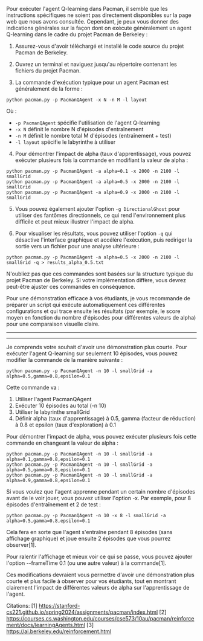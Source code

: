 Pour exécuter l'agent Q-learning dans Pacman, il semble que les instructions spécifiques ne soient pas directement disponibles sur la page web que nous avons consultée. Cependant, je peux vous donner des indications générales sur la façon dont on exécute généralement un agent Q-learning dans le cadre du projet Pacman de Berkeley :

1. Assurez-vous d'avoir téléchargé et installé le code source du projet Pacman de Berkeley.

2. Ouvrez un terminal et naviguez jusqu'au répertoire contenant les fichiers du projet Pacman.

3. La commande d'exécution typique pour un agent Pacman est généralement de la forme :

```
python pacman.py -p PacmanQAgent -x N -n M -l layout
```

Où :
- `-p PacmanQAgent` spécifie l'utilisation de l'agent Q-learning
- `-x N` définit le nombre N d'épisodes d'entraînement
- `-n M` définit le nombre total M d'épisodes (entraînement + test)
- `-l layout` spécifie le labyrinthe à utiliser

4. Pour démontrer l'impact de alpha (taux d'apprentissage), vous pouvez exécuter plusieurs fois la commande en modifiant la valeur de alpha :

```
python pacman.py -p PacmanQAgent -a alpha=0.1 -x 2000 -n 2100 -l smallGrid
python pacman.py -p PacmanQAgent -a alpha=0.5 -x 2000 -n 2100 -l smallGrid
python pacman.py -p PacmanQAgent -a alpha=0.9 -x 2000 -n 2100 -l smallGrid
```

5. Vous pouvez également ajouter l'option `-g DirectionalGhost` pour utiliser des fantômes directionnels, ce qui rend l'environnement plus difficile et peut mieux illustrer l'impact de alpha.

6. Pour visualiser les résultats, vous pouvez utiliser l'option `-q` qui désactive l'interface graphique et accélère l'exécution, puis rediriger la sortie vers un fichier pour une analyse ultérieure :

```
python pacman.py -p PacmanQAgent -a alpha=0.5 -x 2000 -n 2100 -l smallGrid -q > results_alpha_0.5.txt
```

N'oubliez pas que ces commandes sont basées sur la structure typique du projet Pacman de Berkeley. Si votre implémentation diffère, vous devrez peut-être ajuster ces commandes en conséquence.

Pour une démonstration efficace à vos étudiants, je vous recommande de préparer un script qui exécute automatiquement ces différentes configurations et qui trace ensuite les résultats (par exemple, le score moyen en fonction du nombre d'épisodes pour différentes valeurs de alpha) pour une comparaison visuelle claire.






---------------------
---------------------


Je comprends votre souhait d'avoir une démonstration plus courte. Pour exécuter l'agent Q-learning sur seulement 10 épisodes, vous pouvez modifier la commande de la manière suivante :

```
python pacman.py -p PacmanQAgent -n 10 -l smallGrid -a alpha=0.5,gamma=0.8,epsilon=0.1
```

Cette commande va :

1. Utiliser l'agent PacmanQAgent
2. Exécuter 10 épisodes au total (-n 10)
3. Utiliser le labyrinthe smallGrid
4. Définir alpha (taux d'apprentissage) à 0.5, gamma (facteur de réduction) à 0.8 et epsilon (taux d'exploration) à 0.1

Pour démontrer l'impact de alpha, vous pouvez exécuter plusieurs fois cette commande en changeant la valeur de alpha :

```
python pacman.py -p PacmanQAgent -n 10 -l smallGrid -a alpha=0.1,gamma=0.8,epsilon=0.1
python pacman.py -p PacmanQAgent -n 10 -l smallGrid -a alpha=0.5,gamma=0.8,epsilon=0.1
python pacman.py -p PacmanQAgent -n 10 -l smallGrid -a alpha=0.9,gamma=0.8,epsilon=0.1
```

Si vous voulez que l'agent apprenne pendant un certain nombre d'épisodes avant de le voir jouer, vous pouvez utiliser l'option -x. Par exemple, pour 8 épisodes d'entraînement et 2 de test :

```
python pacman.py -p PacmanQAgent -n 10 -x 8 -l smallGrid -a alpha=0.5,gamma=0.8,epsilon=0.1
```

Cela fera en sorte que l'agent s'entraîne pendant 8 épisodes (sans affichage graphique) et joue ensuite 2 épisodes que vous pourrez observer[1].

Pour ralentir l'affichage et mieux voir ce qui se passe, vous pouvez ajouter l'option --frameTime 0.1 (ou une autre valeur) à la commande[1].

Ces modifications devraient vous permettre d'avoir une démonstration plus courte et plus facile à observer pour vos étudiants, tout en montrant clairement l'impact de différentes valeurs de alpha sur l'apprentissage de l'agent.

Citations:
[1] https://stanford-cs221.github.io/spring2024/assignments/pacman/index.html
[2] https://courses.cs.washington.edu/courses/cse573/10au/pacman/reinforcement/docs/learningAgents.html
[3] https://ai.berkeley.edu/reinforcement.html
